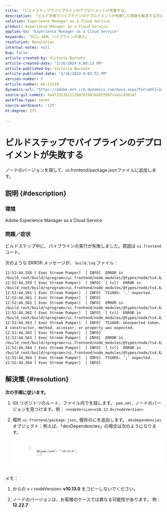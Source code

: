 ```yaml
---
title: 「ビルドステップでパイプラインのデプロイメントが失敗する」
description: 「ビルド手順でパイプラインのデプロイメントが失敗した問題を解決する方法を説明します。」
solution: Experience Manager as a Cloud Service
product: Experience Manager as a Cloud Service
applies-to: "Experience Manager as a Cloud Service"
keywords: 「KCS、AEM、パイプラインの導入」
resolution: Resolution
internal-notes: null
bug: false
article-created-by: Victoria Barnato
article-created-date: "1/16/2024 6:00:13 PM"
article-published-by: Victoria Barnato
article-published-date: "1/16/2024 6:02:52 PM"
version-number: 9
article-number: KA-21419
dynamics-url: "https://adobe-ent.crm.dynamics.com/main.aspx?forceUCI=1&pagetype=entityrecord&etn=knowledgearticle&id=97673214-99b4-ee11-a569-6045bd006704"
source-git-commit: 4adf235351112b07bfd41da9f298fcea1c43634f
workflow-type: tm+mt
source-wordcount: '137'
ht-degree: 27%

---
```


# ビルドステップでパイプラインのデプロイメントが失敗する


ノードのバージョンを探して、ui.frontend/package.jsonファイルに追加します。

## 説明 {#description}


### <b>環境</b>

Adobe Experience Manager as a Cloud Service



### <b>問題／症状</b>

ビルドステップ中に、パイプラインの実行が失敗しました。原因は `ui.frontend` コード。

次のような ERROR メッセージが、 `build.log` ファイル：




```
12:52:44,558 [ Exec Stream Pumper]  [ INFO]  ERROR in /build_root/build/<program>/ui.frontend/node_modules/@types/node/ts4.8/util.d.ts
12:52:44,559 [ Exec Stream Pumper]  [ INFO]  [ tsl]  ERROR in /build_root/build/<program>/ui.frontend/node_modules/@types/node/ts4.8/util.d.ts(1485,42)
12:52:44,561 [ Exec Stream Pumper]  [ INFO]  TS1005: ',' expected.
12:52:44,561 [ Exec Stream Pumper]  [ INFO] 
12:52:44,561 [ Exec Stream Pumper]  [ INFO]  ERROR in /build_root/build/<program>/ui.frontend/node_modules/@types/node/ts4.8/util.d.ts
12:52:44,562 [ Exec Stream Pumper]  [ INFO]  [ tsl]  ERROR in /build_root/build/<program>/ui.frontend/node_modules/@types/node/ts4.8/util.d.ts(1485,44)
12:52:44,563 [ Exec Stream Pumper]  [ INFO]  TS1068: Unexpected token. A constructor, method, accessor, or property was expected.
12:52:44,563 [ Exec Stream Pumper]  [ INFO] 
12:52:44,563 [ Exec Stream Pumper]  [ INFO]  ERROR in /build_root/build/<program>/ui.frontend/node_modules/@types/node/ts4.8/util.d.ts
12:52:44,564 [ Exec Stream Pumper]  [ INFO]  [ tsl]  ERROR in /build_root/build/<program>/ui.frontend/node_modules/@types/node/ts4.8/util.d.ts(1485,57)
12:52:44,564 [ Exec Stream Pumper]  [ INFO]  TS1005: ';' expected.
12:52:44,564 [ Exec Stream Pumper]  [ INFO]
```



## 解決策 {#resolution}

<b>次の手順に従います。</b>
1. Git リポジトリのルート、ファイル内でを探します。 `pom.xml,` ノードのバージョンを見つけます。例： `<nodeVersion>v10.13.0</nodeVersion>`


2. 場所 `ui.frontend/package.json,` 既存のにを追加します。 `devDependencies` オブジェクト：例えば、「devDependencies」の場合は次のようになります。

   ![](assets/007186ff-51eb-ed11-a7c6-6045bd006e5a.png)



<br>メモ：<br>


1. からの v `<` nodeVersion`>` <b>v10.13.0</b> をコピーしないでください。


2. ノードのバージョンは、お客様のケースでは異なる可能性があります。 例： <b>12.22.7</b>

